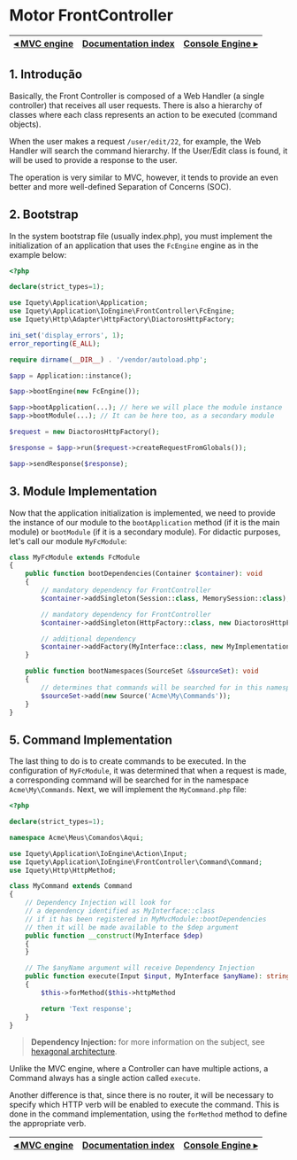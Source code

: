 # Motor FrontController

[◂ MVC engine](05-mvc-engine.md) | [Documentation index](index.md) | [Console Engine ▸](07-console-engine.md)
-- | -- | --

## 1. Introdução

Basically, the Front Controller is composed of a Web Handler (a single controller)
that receives all user requests. There is also a hierarchy of classes where each
class represents an action to be executed (command objects).

When the user makes a request `/user/edit/22`, for example, the Web Handler will
search the command hierarchy. If the User/Edit class is found, it will be used
to provide a response to the user.

The operation is very similar to MVC, however, it tends to provide an even better
and more well-defined Separation of Concerns (SOC).

## 2. Bootstrap

In the system bootstrap file (usually index.php), you must implement the
initialization of an application that uses the `FcEngine` engine as in the
example below:

```php
<?php

declare(strict_types=1);

use Iquety\Application\Application;
use Iquety\Application\IoEngine\FrontController\FcEngine;
use Iquety\Http\Adapter\HttpFactory\DiactorosHttpFactory;

ini_set('display_errors', 1);
error_reporting(E_ALL);

require dirname(__DIR__) . '/vendor/autoload.php';

$app = Application::instance();

$app->bootEngine(new FcEngine());

$app->bootApplication(...); // here we will place the module instance
$app->bootModule(...); // It can be here too, as a secondary module

$request = new DiactorosHttpFactory();

$response = $app->run($request->createRequestFromGlobals());

$app->sendResponse($response);
```

## 3. Module Implementation

Now that the application initialization is implemented, we need to provide the
instance of our module to the `bootApplication` method (if it is the main module)
or `bootModule` (if it is a secondary module). For didactic purposes, let's call
our module `MyFcModule`:


```php
class MyFcModule extends FcModule
{
    public function bootDependencies(Container $container): void
    {
        // mandatory dependency for FrontController
        $container->addSingleton(Session::class, MemorySession::class);

        // mandatory dependency for FrontController
        $container->addSingleton(HttpFactory::class, new DiactorosHttpFactory());

        // additional dependency
        $container->addFactory(MyInterface::class, new MyImplementation());
    }

    public function bootNamespaces(SourceSet &$sourceSet): void
    {
        // determines that commands will be searched for in this namespace
        $sourceSet->add(new Source('Acme\My\Commands'));
    }
}
```

## 5. Command Implementation

The last thing to do is to create commands to be executed. In the configuration
of `MyFcModule`, it was determined that when a request is made, a corresponding
command will be searched for in the namespace `Acme\My\Commands`. Next, we will
implement the `MyCommand.php` file:

```php
<?php

declare(strict_types=1);

namespace Acme\Meus\Comandos\Aqui;

use Iquety\Application\IoEngine\Action\Input;
use Iquety\Application\IoEngine\FrontController\Command\Command;
use Iquety\Http\HttpMethod;

class MyCommand extends Command
{
    // Dependency Injection will look for
    // a dependency identified as MyInterface::class
    // if it has been registered in MyMvcModule::bootDependencies
    // then it will be made available to the $dep argument
    public function __construct(MyInterface $dep)
    {
    }

    // The $anyName argument will receive Dependency Injection
    public function execute(Input $input, MyInterface $anyName): string
    {
        $this->forMethod($this->httpMethod

        return 'Text response';
    }
}
```

> **Dependency Injection:** for more information on the subject, see [hexagonal architecture](08-hexagonal-architecture.md).

Unlike the MVC engine, where a Controller can have multiple actions, a Command
always has a single action called `execute`.

Another difference is that, since there is no router, it will be necessary to
specify which HTTP verb will be enabled to execute the command. This is done in
the command implementation, using the `forMethod` method to define the
appropriate verb.

[◂ MVC engine](05-mvc-engine.md) | [Documentation index](index.md) | [Console Engine ▸](07-console-engine.md)
-- | -- | --

